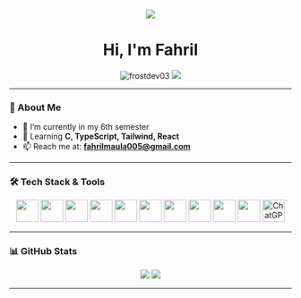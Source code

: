 <!-- Typing Effect -->
<h3 align="center">
  <img src="https://readme-typing-svg.herokuapp.com/?lines=Electronics+Engineer+🛠️;Kadang+Ngoding+😱;Kadang+Kidding+😏;&center=true&width=500&height=50">
</h3>

<!-- Intro -->
<h1 align="center">Hi, I'm Fahril</h1>

<p align="center">
  <img src="https://komarev.com/ghpvc/?username=frostdev03&label=Profile%20views&color=0e75b6&style=flat-square" alt="frostdev03" />
  <img src="https://img.shields.io/badge/Status-Coding-blue?style=flat-square&logo=vercel" />
</p>

---

### 🚀 About Me

- 🔭 I’m currently in my 6th semester  
- 🌱 Learning **C, TypeScript, Tailwind, React**
- 📫 Reach me at: **fahrilmaula005@gmail.com**

---

### 🛠️ Tech Stack & Tools

<p align="center">
  <img src="https://cdn.jsdelivr.net/gh/devicons/devicon/icons/python/python-original.svg" width="40" height="40"/>
  <img src="https://cdn.jsdelivr.net/gh/devicons/devicon/icons/c/c-original.svg" width="40" height="40"/>
  <img src="https://cdn.jsdelivr.net/gh/devicons/devicon/icons/cplusplus/cplusplus-original.svg" width="40" height="40"/>
  <img src="https://cdn.jsdelivr.net/gh/devicons/devicon/icons/javascript/javascript-original.svg" width="40" height="40"/>
  <img src="https://cdn.jsdelivr.net/gh/devicons/devicon/icons/typescript/typescript-original.svg" width="40" height="40"/>
  <img src="https://cdn.jsdelivr.net/gh/devicons/devicon/icons/react/react-original.svg" width="40" height="40"/>
  <img src="https://cdn.jsdelivr.net/gh/devicons/devicon/icons/electron/electron-original.svg" width="40" height="40"/>
  <img src="https://www.vectorlogo.zone/logos/tailwindcss/tailwindcss-icon.svg" width="40" height="40"/>
  <img src="https://www.vectorlogo.zone/logos/figma/figma-icon.svg" width="40" height="40"/>
  <img src="https://img.icons8.com/color/48/000000/java-coffee-cup-logo.png" width="40" height="40"/>
  <img src="https://uxwing.com/wp-content/themes/uxwing/download/brands-and-social-media/chatgpt-icon.svg" width="40" height="40" alt="ChatGPT"/>
</p>

---

### 📊 GitHub Stats

<p align="center">
  <img src="https://github-readme-stats.vercel.app/api?username=frostdev03&show_icons=true&theme=github_dark&hide_title=true" />
  <img src="https://github-readme-stats.vercel.app/api/top-langs/?username=frostdev03&layout=compact&theme=github_dark" />
</p>

---

